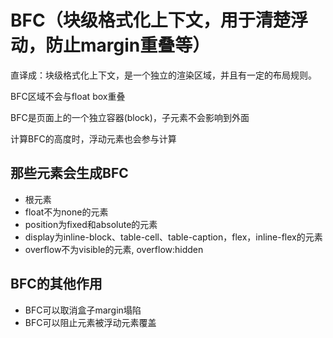 # BFC（块级格式化上下文，用于清楚浮动，防止margin重叠等）

直译成：块级格式化上下文，是一个独立的渲染区域，并且有一定的布局规则。

BFC区域不会与float box重叠

BFC是页面上的一个独立容器(block)，子元素不会影响到外面

计算BFC的高度时，浮动元素也会参与计算

## 那些元素会生成BFC

- 根元素
- float不为none的元素
- position为fixed和absolute的元素
- display为inline-block、table-cell、table-caption，flex，inline-flex的元素
- overflow不为visible的元素, overflow:hidden

## BFC的其他作用

- BFC可以取消盒子margin塌陷
- BFC可以阻止元素被浮动元素覆盖
